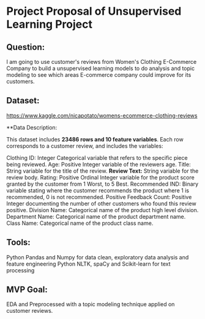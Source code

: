 # Project Proposal of Unsupervised Learning Project

## Question:
I am going to use customer's reviews from Women's Clothing E-Commerce Company to build a unsupervised learning models 
to do analysis and topic modeling to see which areas E-commerce company could improve for its customers. 

## Dataset:

https://www.kaggle.com/nicapotato/womens-ecommerce-clothing-reviews

**Data Description:

This dataset includes **23486 rows and 10 feature variables**. Each row corresponds to a customer review, and includes the variables:

Clothing ID: Integer Categorical variable that refers to the specific piece being reviewed.
Age: Positive Integer variable of the reviewers age.
Title: String variable for the title of the review.
**Review Text:** String variable for the review body.
Rating: Positive Ordinal Integer variable for the product score granted by the customer from 1 Worst, to 5 Best.
Recommended IND: Binary variable stating where the customer recommends the product where 1 is recommended, 0 is not recommended.
Positive Feedback Count: Positive Integer documenting the number of other customers who found this review positive.
Division Name: Categorical name of the product high level division.
Department Name: Categorical name of the product department name.
Class Name: Categorical name of the product class name.

## Tools:

Python Pandas and Numpy for data clean, exploratory data analysis and feature engineering
Python NLTK, spaCy and Scikit-learn for text processing

## MVP Goal:
EDA and Preprocessed with a topic modeling technique applied on customer reviews.
